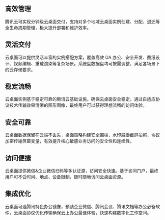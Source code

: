 ## 高效管理
腾讯云可实现分钟级云桌面交付，支持对多个地域云桌面实例创建、分配、退还等全生命周期管理，极大提升部署和维护效率。

## 灵活交付
云桌面可以提供灵活丰富的实例搭配方案，覆盖高效 OA 办公、安全开发、图纸设计、视频编辑、重载渲染等复杂场景。系统盘数据盘均可按需调整，满足各场景下的云存储要求。

## 稳定流畅
云桌面实例基于稳定可靠的腾讯云基础设施，确保云桌面安全稳定。通过自适应协议技术传输效果清晰的图形图像，最终用户可以获得理想流畅的访问体验。

## 安全可靠
云桌面数据保留在云端不丢失，桌面策略构建安全围栏，水印威慑截屏拍照，协议加密传输屏幕变量，有效提升核心敏感业务访问的安全性和连续性。

## 访问便捷
云桌面提供微信&企业微信扫码等多认证源，访问安全快速。基于访问门户，最终用户可不受时间、地点、设备限制，随时随地访问云桌面资源。

## 集成优化
云桌面可选腾讯特色办公镜像，预装企业微信、腾讯会议、腾讯文档等办公必备软件，云桌面协议优化传输确保云上办公最佳体验，快速构建数字化工作空间。

